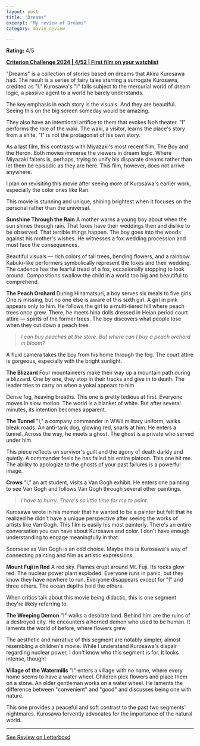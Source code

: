 ```yaml
---
layout: post
title: "Dreams"
excerpt: "My review of Dreams"
category: movie_review

---
```


**Rating:** 4/5

<b><a href="https://letterboxd.com/blrobin2/list/criterion-challenge-2024/detail/">Criterion Challenge 2024 | 4/52 | First film on your watchlist</a></b>

"Dreams" is a collection of stories based on dreams that Akira Kurosawa had. The result is a series of fairy tales starring a surrogate Kurosawa, credited as "I." Kurosawa's "I" falls subject to the mercurial world of dream logic, a passive agent to a world he barely understands.

The key emphasis in each story is the visuals. And they are beautiful. Seeing this on the big screen someday would be amazing.

They also have an intentional artifice to them that evokes Noh theater. "I" performs the role of the waki. The waki, a visitor, learns the place's story from a shite. "I" is not the protagonist of his own story.

As a last film, this contrasts with Miyazaki's most recent film, The Boy and the Heron. Both movies immerse the viewers in dream logic. Where Miyazaki falters is, perhaps, trying to unify his disparate dreams rather than let them be episodic as they are here. This film, however, does not arrive anywhere.

I plan on revisiting this movie after seeing more of Kurosawa's earlier work, especially the color ones like Ran.

This movie is stunning and unique, shining brightest when it focuses on the personal rather than the universal.


<b>Sunshine Through the Rain</b>
A mother warns a young boy about when the sun shines through rain. That foxes have their weddings then and dislike to be observed. That terrible things happen. The boy goes into the woods against his mother's wishes. He witnesses a fox wedding procession and must face the consequences.

Beautiful visuals — rich colors of tall trees, bending flowers, and a rainbow. Kabuki-like performers symbolically represent the foxes and their wedding. The cadence has the fearful tread of a fox, occasionally stopping to look around. Compositions swallow the child in a world too big and beautiful to comprehend.


<b>The Peach Orchard</b>
During Hinamatsuri, a boy serves six meals to five girls. One is missing, but no one else is aware of this sixth girl. A girl in pink appears only to him. He follows the girl to a multi-tiered hill where peach trees once grew. There, he meets hina dolls dressed in Heian period court attire — spirits of the former trees. The boy discovers what people lose when they cut down a peach tree.

<blockquote><i>I can buy peaches at the store. But where can I buy a peach orchard in bloom?</i></blockquote>

A fluid camera takes the boy from his home through the fog. The court attire is gorgeous, especially with the bright sunlight. 


<b>The Blizzard</b>
Four mountaineers make their way up a mountain path during a blizzard. One by one, they stop in their tracks and give in to death. The leader tries to carry on when a yokai appears to him.

Dense fog, heaving breaths. This one is pretty tedious at first. Everyone moves in slow motion. The world is a blanket of white. But after several minutes, its intention becomes apparent.


<b>The Tunnel</b>
"I," a company commander in WWII military uniform, walks bleak roads. An anti-tank dog, glowing red, snarls at him. He enters a tunnel. Across the way, he meets a ghost. The ghost is a private who served under him.

This piece reflects on survivor's guilt and the agony of death darkly and quietly. A commander feels he has failed his entire platoon. This one hit me. The ability to apologize to the ghosts of your past failures is a powerful image.


<b>Crows</b>
"I," an art student, visits a Van Gogh exhibit. He enters one painting to see Van Gogh and follows Van Gogh through several other paintings.

<blockquote><i>I have to hurry. There's so little time for me to paint.</i></blockquote>

Kurosawa wrote in his memoir that he wanted to be a painter but felt that he realized he didn't have a unique perspective after seeing the works of artists like Van Gogh. This film is easily his most painterly. There's an entire conversation you can have about Kurosawa and color. I don't have enough understanding to engage meaningfully in that.

Scorsese as Van Gogh is an odd choice. Maybe this is Kurosawa's way of connecting painting and film as artistic expressions.


<b>Mount Fuji in Red</b>
A red sky. Flames erupt around Mt. Fuji. Its rocks glow red. The nuclear power plant exploded. Everyone runs in panic, but they know they have nowhere to run. Everyone disappears except for "I" and three others. The ocean depths hold the others.

When critics talk about this movie being didactic, this is one segment they're likely referring to. 


<b>The Weeping Demon</b>
"I" walks a desolate land. Behind him are the ruins of a destroyed city. He encounters a horned demon who used to be human. It laments the world of before, where flowers grew.

The aesthetic and narrative of this segment are notably simpler, almost resembling a children's movie. While I understand Kurosawa's dispair regarding nuclear power, I don't know who this segment is for. It looks intense, though!


<b>Village of the Watermills</b>
"I" enters a village with no name, where every home seems to have a water wheel. Children pick flowers and place them on a stone. An older gentleman works on a water wheel. He laments the difference between "convenient" and "good" and discusses being one with nature.

This one provides a peaceful and soft contrast to the past two segments' nightmares. Kurosawa fervently advocates for the importance of the natural world.

<hr>

[See Review on Letterboxd](https://boxd.it/5F08S5)
